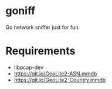 # goniff

Go network sniffer just for fun.


# Requirements
- libpcap-dev
- https://git.io/GeoLite2-ASN.mmdb
- https://git.io/GeoLite2-Country.mmdb
